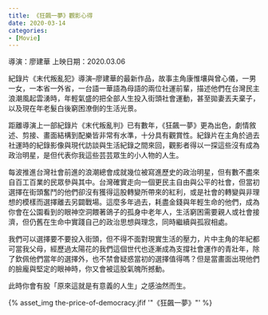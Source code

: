 ```yaml
---
title: 《狂飆一夢》觀影心得
date: 2020-03-14
categories:
- [Movie]
---
```

導演：廖建華
上映日期：2020.03.06

紀錄片《末代叛亂犯》導演–廖建華的最新作品，故事主角康惟壤與曾心儀，一男一女，一本省一外省，一台語一華語為母語的兩位社運前輩，描述他們在台灣民主浪潮風起雲湧時，年輕氣盛的把全部人生投入街頭社會運動，甚至拋妻丟夫棄子，以及現在年老髮白後窮困潦倒的生活光景。
<!-- more -->
距離導演上一部紀錄片《末代叛亂判》已有數年，《狂飆一夢》更為出色，劇情敘述、剪接、畫面結構到配樂皆非常有水準，十分具有觀賞性。紀錄片在主角於過去社運時的紀錄影像與現代訪談與生活紀錄之間來回，觀影者得以一探這些沒有成為政治明星，是但代表你我這些芸芸眾生的小人物的人生。

每波推進台灣社會前進的浪潮總會成就幾位被寫進歷史的政治明星，但有數不盡來自百工百業的民眾參與其中。台灣確實走向一個更民主自由與公平的社會，但當初選擇在街頭奮鬥的他們卻沒有獲得這股轉變所帶來的紅利，或是社會的轉變與非理想的模樣而選擇離去另闢戰場。這麼多年過去，耗盡金錢與年輕生命的他們，成為你會在公園看到的眼神空洞餵著鴿子的孤身中老年人，生活窮困需要親人或社會接濟，但仍舊在生命中實踐自己的政治思想與理念，同時繼續與孤寂相處。

我們可以選擇要不要投入街頭，但不得不面對現實生活的壓力，片中主角的年紀都可當我父母，經歷過太陽花的我們這個世代也逐漸成為支撐社會運作的青壯年，除了欽佩他們當年的選擇外，也不禁會疑惑當初的選擇值得嗎？但是當畫面出現他們的臉龐與堅定的眼神時，你又會被這股氣魄所撼動。

此時你會有股「原來這就是有意義的人生」之感油然而生。

{% asset_img the-price-of-democracy.jfif '"《狂飆一夢》"' %}
